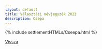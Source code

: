 ```yaml
---
layout: default
title: Választási névjegyzék 2022
description: Csépa
---
```


{% include settlementHTMLs/Cseepa.html %}

[Vissza](./)